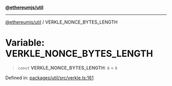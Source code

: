 [**@ethereumjs/util**](../README.md)

***

[@ethereumjs/util](../README.md) / VERKLE\_NONCE\_BYTES\_LENGTH

# Variable: VERKLE\_NONCE\_BYTES\_LENGTH

> `const` **VERKLE\_NONCE\_BYTES\_LENGTH**: `8` = `8`

Defined in: [packages/util/src/verkle.ts:161](https://github.com/ethereumjs/ethereumjs-monorepo/blob/master/packages/util/src/verkle.ts#L161)

